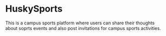 # HuskySports
This is a campus sports platform where users can share their thoughts about soprts events and also post invitations for campus sports activities.
